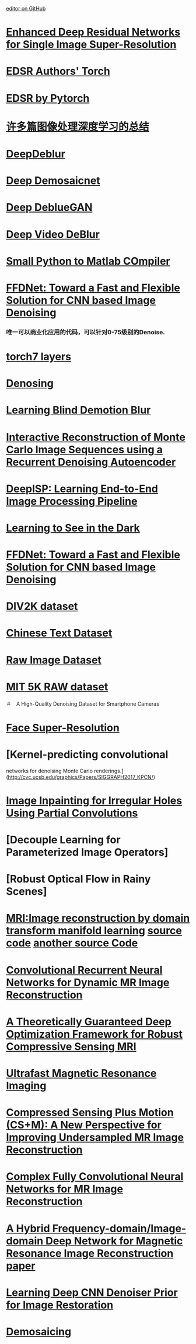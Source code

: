 [editor on GitHub](https://github.com/fsword73/jianyang.github.io/edit/master/Super-Resolution.md)

# [Enhanced Deep Residual Networks for Single Image Super-Resolution](https://arxiv.org/pdf/1707.02921.pdf)
# [EDSR Authors'  Torch](https://github.com/LimBee/NTIRE2017)
# [EDSR by Pytorch](https://github.com/thstkdgus35/EDSR-PyTorch)
# [许多篇图像处理深度学习的总结](https://antkillerfarm.github.io/dl/2017/10/22/Deep_Learning_22.html)
# [DeepDeblur](https://github.com/SeungjunNah/DeepDeblur_release)
# [Deep Demosaicnet]( https://github.com/mgharbi/demosaicnet)
# [Deep DeblueGAN](https://github.com/KupynOrest/DeblurGAN)
# [Deep Video DeBlur](https://github.com/shuochsu/DeepVideoDeblurring)
# [Small Python to Matlab COmpiler](https://github.com/victorlei/smop)
# [FFDNet: Toward a Fast and Flexible Solution for CNN based Image Denoising](https://github.com/cszn/FFDNet)
### 唯一可以商业化应用的代码，可以针对0-75级别的Denoise. 


# [torch7 layers](https://github.com/prisma-ai/torch2coreml/)
# [Denosing](https://github.com/cszn/DnCNN)

# [Learning Blind Demotion Blur](https://github.com/cgtuebingen/learning-blind-motion-deblurring)
# [Interactive Reconstruction of Monte Carlo Image Sequences using a Recurrent Denoising Autoencoder ](http://research.nvidia.com/sites/default/files/publications/dnn_denoise_author.pdf)

# [DeepISP: Learning End-to-End Image Processing Pipeline](https://arxiv.org/pdf/1801.06724.pdf)

# [Learning to See in the Dark](https://arxiv.org/pdf/1805.01934.pdf)

# [FFDNet: Toward a Fast and Flexible Solution for CNN based Image Denoising](https://github.com/cszn/FFDNet)



# [DIV2K dataset ](https://github.com/ychfan/sr_ntire2017)
# [Chinese Text Dataset](https://ctwdataset.github.io/)
# [Raw Image Dataset](http://mmlab.science.unitn.it/RAISE/)
# [MIT 5K RAW dataset](http://groups.csail.mit.edu/graphics/fivek_dataset/)
＃　A High-Quality Denoising Dataset for Smartphone Cameras

# [Face Super-Resolution](https://github.com/tyshiwo/FSRNet)

# [Kernel-predicting convolutional
networks for denoising Monte Carlo renderings.](http://cvc.ucsb.edu/graphics/Papers/SIGGRAPH2017_KPCN/)

# [Image Inpainting for Irregular Holes Using Partial Convolutions](https://arxiv.org/abs/1804.07723)
# [Decouple Learning for Parameterized Image Operators]
# [Robust Optical Flow in Rainy Scenes]

# [MRI:Image reconstruction by domain transform manifold learning](https://arxiv.org/abs/1704.08841)  [source code](https://github.com/tetianadadakova/MRI-CNN)  [another source Code   ](https://github.com/chongduan/MRI-AUTOMAP)

# [Convolutional Recurrent Neural Networks for Dynamic MR Image Reconstruction](https://arxiv.org/abs/1712.01751)
# [A Theoretically Guaranteed Deep Optimization Framework for Robust Compressive Sensing MRI](https://arxiv.org/abs/1811.03782)
# [Ultrafast Magnetic Resonance Imaging](https://arxiv.org/abs/1809.06428)
# [Compressed Sensing Plus Motion (CS+M): A New Perspective for Improving Undersampled MR Image Reconstruction](https://arxiv.org/abs/1810.10828)
# [Complex Fully Convolutional Neural Networks for MR Image Reconstruction](https://arxiv.org/abs/1807.03343)
# [A Hybrid Frequency-domain/Image-domain Deep Network for Magnetic Resonance Image Reconstruction](https://github.com/rmsouza01/Hybrid-CS-Model-MRI)  [paper](https://arxiv.org/abs/1810.12473)
# [Learning Deep CNN Denoiser Prior for Image Restoration](https://github.com/cszn/ircnn)
# [Demosaicing](https://github.com/kunzmi/NNDemosaicAndDenoise)

